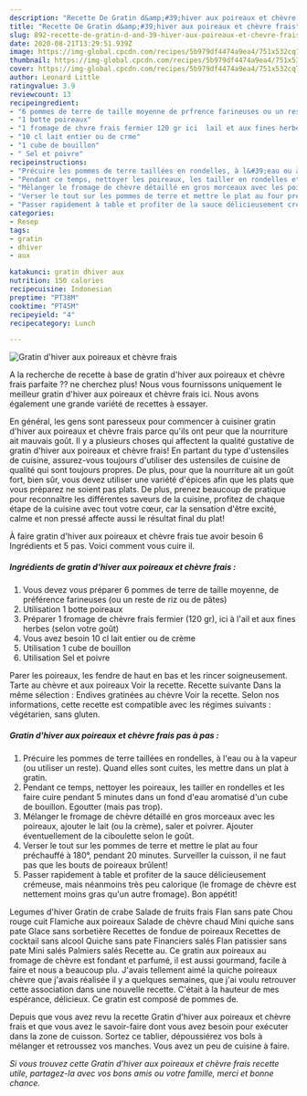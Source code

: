```yaml
---
description: "Recette De Gratin d&amp;#39;hiver aux poireaux et chèvre frais"
title: "Recette De Gratin d&amp;#39;hiver aux poireaux et chèvre frais"
slug: 892-recette-de-gratin-d-and-39-hiver-aux-poireaux-et-chevre-frais
date: 2020-08-21T13:29:51.939Z
image: https://img-global.cpcdn.com/recipes/5b979df4474a9ea4/751x532cq70/gratin-dhiver-aux-poireaux-et-chevre-frais-photo-principale-de-la-recette.jpg
thumbnail: https://img-global.cpcdn.com/recipes/5b979df4474a9ea4/751x532cq70/gratin-dhiver-aux-poireaux-et-chevre-frais-photo-principale-de-la-recette.jpg
cover: https://img-global.cpcdn.com/recipes/5b979df4474a9ea4/751x532cq70/gratin-dhiver-aux-poireaux-et-chevre-frais-photo-principale-de-la-recette.jpg
author: Leonard Little
ratingvalue: 3.9
reviewcount: 13
recipeingredient:
- "6 pommes de terre de taille moyenne de prfrence farineuses ou un reste de riz ou de ptes"
- "1 botte poireaux"
- "1 fromage de chvre frais fermier 120 gr ici  lail et aux fines herbes selon votre got"
- "10 cl lait entier ou de crme"
- "1 cube de bouillon"
- " Sel et poivre"
recipeinstructions:
- "Précuire les pommes de terre taillées en rondelles, à l&#39;eau ou à la vapeur (ou utiliser un reste). Quand elles sont cuites, les mettre dans un plat à gratin."
- "Pendant ce temps, nettoyer les poireaux, les tailler en rondelles et les faire cuire pendant 5 minutes dans un fond d&#39;eau aromatisé d&#39;un cube de bouillon. Egoutter (mais pas trop)."
- "Mélanger le fromage de chèvre détaillé en gros morceaux avec les poireaux, ajouter le lait (ou la crème), saler et poivrer. Ajouter éventuellement de la ciboulette selon le goût."
- "Verser le tout sur les pommes de terre et mettre le plat au four préchauffé à 180°, pendant 20 minutes. Surveiller la cuisson, il ne faut pas que les bouts de poireaux brûlent!"
- "Passer rapidement à table et profiter de la sauce délicieusement crémeuse, mais néanmoins très peu calorique (le fromage de chèvre est nettement moins gras qu&#39;un autre fromage). Bon appétit!"
categories:
- Resep
tags:
- gratin
- dhiver
- aux

katakunci: gratin dhiver aux 
nutrition: 150 calories
recipecuisine: Indonesian
preptime: "PT38M"
cooktime: "PT45M"
recipeyield: "4"
recipecategory: Lunch

---
```



![Gratin d&#39;hiver aux poireaux et chèvre frais](https://img-global.cpcdn.com/recipes/5b979df4474a9ea4/751x532cq70/gratin-dhiver-aux-poireaux-et-chevre-frais-photo-principale-de-la-recette.jpg)

A la recherche de recette à base de gratin d&#39;hiver aux poireaux et chèvre frais parfaite ?? ne cherchez plus! Nous vous fournissons uniquement le meilleur gratin d&#39;hiver aux poireaux et chèvre frais ici. Nous avons également une grande variété de recettes à essayer.

En général, les gens sont paresseux pour commencer à cuisiner gratin d&#39;hiver aux poireaux et chèvre frais parce qu'ils ont peur que la nourriture ait mauvais goût. Il y a plusieurs choses qui affectent la qualité gustative de gratin d&#39;hiver aux poireaux et chèvre frais! En partant du type d'ustensiles de cuisine, assurez-vous toujours d'utiliser des ustensiles de cuisine de qualité qui sont toujours propres. De plus, pour que la nourriture ait un goût fort, bien sûr, vous devez utiliser une variété d'épices afin que les plats que vous préparez ne soient pas plats. De plus, prenez beaucoup de pratique pour reconnaître les différentes saveurs de la cuisine, profitez de chaque étape de la cuisine avec tout votre cœur, car la sensation d'être excité, calme et non pressé affecte aussi le résultat final du plat!

<!--inarticleads1-->

À faire gratin d&#39;hiver aux poireaux et chèvre frais tue avoir besoin 6 Ingrédients et 5 pas. Voici comment vous cuire il.

##### Ingrédients de gratin d&#39;hiver aux poireaux et chèvre frais :

1. Vous devez vous préparer 6 pommes de terre de taille moyenne, de préférence farineuses (ou un reste de riz ou de pâtes)
1. Utilisation 1 botte poireaux
1. Préparer 1 fromage de chèvre frais fermier (120 gr), ici à l&#39;ail et aux fines herbes (selon votre goût)
1. Vous avez besoin 10 cl lait entier ou de crème
1. Utilisation 1 cube de bouillon
1. Utilisation  Sel et poivre


Parer les poireaux, les fendre de haut en bas et les rincer soigneusement. Tarte au chèvre et aux poireaux Voir la recette. Recette suivante Dans la même sélection : Endives gratinées au chèvre Voir la recette. Selon nos informations, cette recette est compatible avec les régimes suivants : végétarien, sans gluten. 

<!--inarticleads2-->

##### Gratin d&#39;hiver aux poireaux et chèvre frais pas à pas :

1. Précuire les pommes de terre taillées en rondelles, à l&#39;eau ou à la vapeur (ou utiliser un reste). Quand elles sont cuites, les mettre dans un plat à gratin.
1. Pendant ce temps, nettoyer les poireaux, les tailler en rondelles et les faire cuire pendant 5 minutes dans un fond d&#39;eau aromatisé d&#39;un cube de bouillon. Egoutter (mais pas trop).
1. Mélanger le fromage de chèvre détaillé en gros morceaux avec les poireaux, ajouter le lait (ou la crème), saler et poivrer. Ajouter éventuellement de la ciboulette selon le goût.
1. Verser le tout sur les pommes de terre et mettre le plat au four préchauffé à 180°, pendant 20 minutes. Surveiller la cuisson, il ne faut pas que les bouts de poireaux brûlent!
1. Passer rapidement à table et profiter de la sauce délicieusement crémeuse, mais néanmoins très peu calorique (le fromage de chèvre est nettement moins gras qu&#39;un autre fromage). Bon appétit!


Legumes d&#39;hiver Gratin de crabe Salade de fruits frais Flan sans pate Chou rouge cuit Flamiche aux poireaux Salade de chèvre chaud Mini quiche sans pate Glace sans sorbetière Recettes de fondue de poireaux Recettes de cocktail sans alcool Quiche sans pate Financiers salés Flan patissier sans pate Mini salés Palmiers salés Recette au. Ce gratin aux poireaux au fromage de chèvre est fondant et parfumé, il est aussi gourmand, facile à faire et nous a beaucoup plu. J&#39;avais tellement aimé la quiche poireaux chèvre que j&#39;avais réalisée il y a quelques semaines, que j&#39;ai voulu retrouver cette association dans une nouvelle recette. C&#39;était à la hauteur de mes espérance, délicieux. Ce gratin est composé de pommes de. 

<!--inarticleads1-->

<p>
Depuis que vous avez revu la recette Gratin d&#39;hiver aux poireaux et chèvre frais et que vous avez le savoir-faire dont vous avez besoin pour exécuter dans la zone de cuisson. Sortez ce tablier, dépoussiérez vos bols à mélanger et retroussez vos manches. Vous avez un peu de cuisine à faire.
</p>

<p>
<i>Si vous trouvez cette Gratin d&#39;hiver aux poireaux et chèvre frais recette utile, partagez-la avec vos bons amis ou votre famille, merci et bonne chance.</i>
</p>

